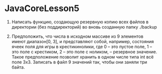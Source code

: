 # JavaCoreLesson5
1. Написать функцию, создающую резервную копию всех файлов в директории
(без поддиректорий) во вновь созданную папку ./backup

2. Предположить, что числа в исходном массиве из 9 элементов имеют диапазон[0, 3],
и представляют собой, например, состояния ячеек поля для игры в крестикинолики,
где 0 – это пустое поле, 1 – это поле с крестиком, 2 – это поле с ноликом, – резервное значение.
Такое предположение позволит хранить в одном числе типа int всё поле 3х3.
Записать в файл 9 значений так, чтобы они заняли три байта.
